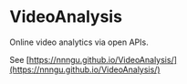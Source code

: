 # VideoAnalysis
Online video analytics via open APIs. 

See [https://nnngu.github.io/VideoAnalysis/](https://nnngu.github.io/VideoAnalysis/)
